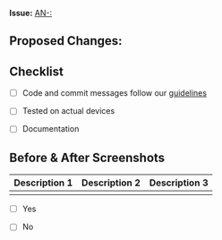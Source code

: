 **Issue:** [AN-<ID>: <name>](<link to Jira>)


## Proposed Changes:
<!-- A few sentences describing the overall goals of the pull request's commits.
What is the current behavior of the app? What is the updated/expected behavior with this PR? -->




## Checklist
<!-- Check all items that apply using "x" -->

- [ ] Code and commit messages follow our [guidelines](../styleguide)
- [ ] Tested on actual devices
- [ ] Documentation


## Before & After Screenshots
<!-- If not applicable, just remove this section. -->

| Description 1         | Description 2         | Description 3         |
| :-------------------: | :-------------------: | :-------------------: |
| <!-- screenshot 1 --> | <!-- screenshot 2 --> | <!-- screenshot 3 --> |


<!-- ## Does this PR introduce a breaking change?
<!-- If this PR contains a breaking change, please add this section and describe the impact. -->

- [ ] Yes
- [ ] No


<!-- If this PR is complete, please add the label `PR: ready for merge` from the right. -->
